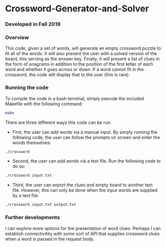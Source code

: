 # Crossword-Generator-and-Solver
### Developed in Fall 2019

### Overview
This code, given a set of words, will generate an empty crossword puzzle to fit all of the words. It will also present the user with a solved version of the board, this serving as the answer key. Finally, it will present a list of clues in the form of anagrams in addition to the position of the first letter of each word and whether it goes across or down. If a word cannot fit in the crossword, the code will display that to the user (this is rare).

### Running the code
To compile the code in a bash terminal, simply execute the included Makefile with the following command:
```bash
make
```
There are three different ways this code can be run. 
- First, the user can add words via a manual input. By simply running the following code, the user can follow the prompts on screen and enter the words themselves:
```bash
./crossword
```
- Second, the user can add words via a text file. Run the following code to do so:
```bash
./crossword input.txt
```
- Third, the user can export the clues and empty board to another text file. However, this can only be done when the input words are supplied by a text file:
```bash
./crossword input.txt output.txt
```

### Further developments
I can explore more options for the presentation of word clues. Perhaps I can establish connectivitity with some sort of API that supplies crossword clues when a word is passed in the request body. 
